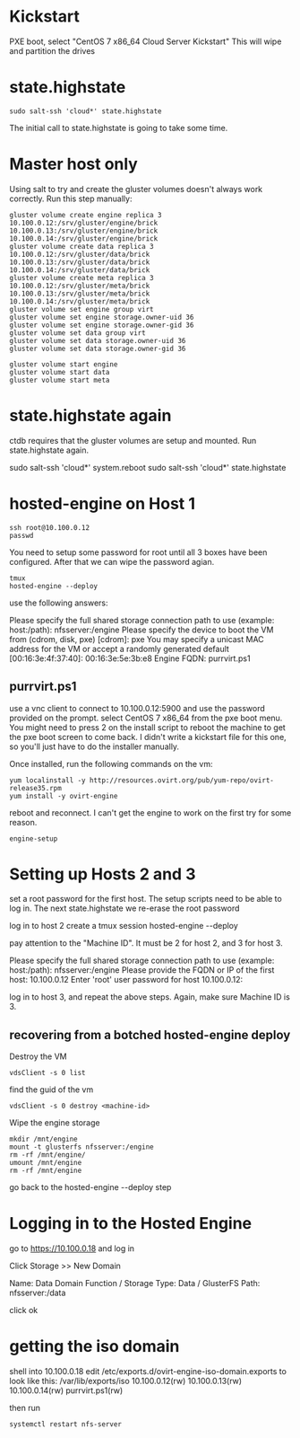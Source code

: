 
Kickstart
=========

PXE boot, select "CentOS 7 x86_64 Cloud Server Kickstart"
This will wipe and partition the drives

state.highstate
===============

    sudo salt-ssh 'cloud*' state.highstate

The initial call to state.highstate is going to take some time.

Master host only
================

Using salt to try and create the gluster volumes doesn't always work correctly. Run this step manually:


    gluster volume create engine replica 3 10.100.0.12:/srv/gluster/engine/brick 10.100.0.13:/srv/gluster/engine/brick 10.100.0.14:/srv/gluster/engine/brick
    gluster volume create data replica 3 10.100.0.12:/srv/gluster/data/brick 10.100.0.13:/srv/gluster/data/brick 10.100.0.14:/srv/gluster/data/brick
    gluster volume create meta replica 3 10.100.0.12:/srv/gluster/meta/brick 10.100.0.13:/srv/gluster/meta/brick 10.100.0.14:/srv/gluster/meta/brick
    gluster volume set engine group virt
    gluster volume set engine storage.owner-uid 36
    gluster volume set engine storage.owner-gid 36
    gluster volume set data group virt
    gluster volume set data storage.owner-uid 36
    gluster volume set data storage.owner-gid 36

    gluster volume start engine
    gluster volume start data
    gluster volume start meta

state.highstate again
=====================

ctdb requires that the gluster volumes are setup and mounted. Run state.highstate again.

sudo salt-ssh 'cloud*' system.reboot
sudo salt-ssh 'cloud*' state.highstate

hosted-engine on Host 1
=======================

    ssh root@10.100.0.12
    passwd

You need to setup some password for root until all 3 boxes have been configured. After that we can wipe the password agian.

    tmux
    hosted-engine --deploy

use the following answers:

Please specify the full shared storage connection path to use (example: host:/path): nfsserver:/engine
Please specify the device to boot the VM from (cdrom, disk, pxe) [cdrom]: pxe
You may specify a unicast MAC address for the VM or accept a randomly generated default [00:16:3e:4f:37:40]: 00:16:3e:5e:3b:e8
Engine FQDN: purrvirt.ps1

purrvirt.ps1
------------

use a vnc client to connect to 10.100.0.12:5900 and use the password provided on the prompt.
select CentOS 7 x86_64 from the pxe boot menu.  You might need to press 2 on the install script to reboot the machine to get the pxe boot screen to come back.
I didn't write a kickstart file for this one, so you'll just have to do the installer manually.

Once installed, run the following commands on the vm:

    yum localinstall -y http://resources.ovirt.org/pub/yum-repo/ovirt-release35.rpm
    yum install -y ovirt-engine

reboot and reconnect.  I can't get the engine to work on the first try for some reason.

    engine-setup

Setting up Hosts 2 and 3
========================

set a root password for the first host.  The setup scripts need to be able to log in.  The next state.highstate we re-erase the root password

log in to host 2
create a tmux session
hosted-engine --deploy

pay attention to the "Machine ID".  It must be 2 for host 2, and 3 for host 3.

Please specify the full shared storage connection path to use (example: host:/path): nfsserver:/engine
Please provide the FQDN or IP of the first host: 10.100.0.12
Enter 'root' user password for host 10.100.0.12:


log in to host 3, and repeat the above steps.  Again, make sure Machine ID is 3.

recovering from a botched hosted-engine deploy
----------------------------------------------

Destroy the VM

    vdsClient -s 0 list

find the guid of the vm

    vdsClient -s 0 destroy <machine-id>

Wipe the engine storage

    mkdir /mnt/engine
    mount -t glusterfs nfsserver:/engine
    rm -rf /mnt/engine/
    umount /mnt/engine
    rm -rf /mnt/engine

go back to the hosted-engine --deploy step

Logging in to the Hosted Engine
===============================

go to https://10.100.0.18 and log in

Click Storage >> New Domain

Name: Data
Domain Function / Storage Type: Data / GlusterFS
Path: nfsserver:/data

click ok

getting the iso domain
======================

shell into 10.100.0.18
edit /etc/exports.d/ovirt-engine-iso-domain.exports to look like this:
/var/lib/exports/iso	10.100.0.12(rw) 10.100.0.13(rw) 10.100.0.14(rw) purrvirt.ps1(rw)

then run

    systemctl restart nfs-server
